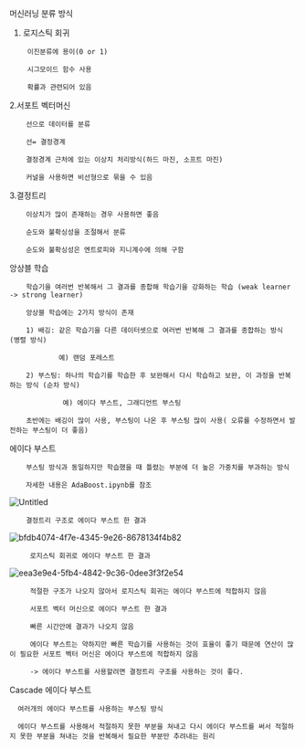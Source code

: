 머신러닝 분류 방식

1. 로지스틱 회귀
   
        이진분류에 용이(0 or 1)
   
        시그모이드 함수 사용
   
        확률과 관련되어 있음

2.서포트 벡터머신

        선으로 데이터를 분류
        
        선= 결정경계
        
        결정경계 근처에 있는 이상치 처리방식(하드 마진, 소프트 마진)
        
        커널을 사용하면 비선형으로 묶을 수 있음
        
3.결정트리

        이상치가 많이 존재하는 경우 사용하면 좋음
        
        순도와 불확싱성을 조절해서 분류
        
        순도와 불확싱성은 엔트로피와 지니계수에 의해 구함

앙상블 학습

        학습기을 여러번 반복해서 그 결과를 종합해 학습기을 강화하는 학습 (weak learner -> strong learner)
        
        앙상블 학습에는 2가지 방식이 존재
        
        1) 배깅: 같은 학습기을 다른 데이터셋으로 여러번 반복해 그 결과를 종합하는 방식 (병렬 방식)
        
                예) 랜덤 포레스트
                
        2) 부스팅: 하나의 학습기를 학습한 후 보완해서 다시 학습하고 보완, 이 과정을 반복하는 방식 (순차 방식)
        
                 예) 에이다 부스트, 그래디언트 부스팅
                 
        초반에는 배깅이 많이 사용, 부스팅이 나온 후 부스팅 많이 사용( 오류를 수정하면서 발전하는 부스팅이 더 좋음)

에이다 부스트

        부스팅 방식과 동일하지만 학습했을 때 틀렸는 부분에 더 높은 가중치를 부과하는 방식

        자세한 내용은 AdaBoost.ipynb를 참조
        
![Untitled](https://github.com/Copy-Fox/Study/assets/154932134/5dafb3a1-bb8d-4898-afb0-14d2f150b349)

        결정트리 구조로 에이다 부스트 한 결과

![bfdb4074-4f7e-4345-9e26-8678134f4b82](https://github.com/Copy-Fox/Study/assets/154932134/6068557f-1185-4355-9a05-4f151a719985)

         로지스틱 회귀로 에이다 부스트 한 결과

![eea3e9e4-5fb4-4842-9c36-0dee3f3f2e54](https://github.com/Copy-Fox/Study/assets/154932134/b3e7219c-24ee-48a1-a299-0c9c6501c999)

         적절한 구조가 나오지 않아서 로지스틱 회귀는 에이다 부스트에 적합하지 않음

         서포트 벡터 머신으로 에이다 부스트 한 결과
         
         빠른 시간안에 결과가 나오지 않음
         
         에이다 부스트는 약하지만 빠른 학습기를 사용하는 것이 효율이 좋기 때문에 연산이 많이 필요한 서포트 벡터 머신은 에이다 부스트에 적합하지 않음

         -> 에이다 부스트를 사용할려면 결정트리 구조를 사용하는 것이 좋다.

Cascade 에이다 부스트

      여러개의 에이다 부스트를 사용하는 부스팅 방식

      에이다 부스트를 사용해서 적절하지 못한 부분을 쳐내고 다시 에이다 부스트를 써서 적절하지 못한 부분을 쳐내는 것을 반복해서 필요한 부분만 추려내는 원리
